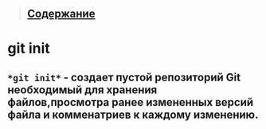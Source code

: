 > ## [Содержание](./readme.md)


**git init**
========


 ## `*git init*` - создает пустой репозиторий Git необходимый для хранения файлов,просмотра ранее измененных версий файла и комменатриев к каждому изменению. 
